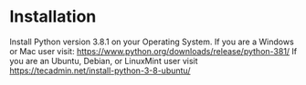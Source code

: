 # Installation
Install Python version 3.8.1 on your Operating System. If you are a Windows or Mac user visit: https://www.python.org/downloads/release/python-381/
If you are an Ubuntu, Debian, or LinuxMint user visit https://tecadmin.net/install-python-3-8-ubuntu/
